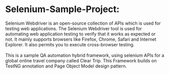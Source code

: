 # Selenium-Sample-Project:

Selenium Webdriver is an open-source collection of APIs which is used for testing web applications. The Selenium Webdriver tool is used for automating web application testing to verify that it works as expected or not. It mainly supports browsers like Firefox, Chrome, Safari and Internet Explorer. It also permits you to execute cross-browser testing.<br>
<br>
This is a sample QA automation hybrid framework, using selenium APIs for a global online travel company called Clear Trip. This Framework builds on TestNG annotation and Page Object Model design pattern.
